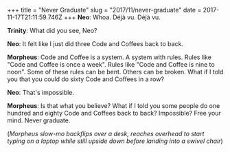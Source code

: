 +++
title = "Never Graduate"
slug = "2017/11/never-graduate"
date = 2017-11-17T21:11:59.746Z
+++
**Neo**: Whoa. Déjà vu. Déjà vu.

**Trinity**: What did you see, Neo?

**Neo**: It felt like I just did three Code and Coffees back to back.

**Morpheus**: Code and Coffee is a system. A system with rules. Rules like "Code and Coffee is once a week". Rules like "Code and Coffee is nine to noon".
Some of these rules can be bent. Others can be broken.
What if I told you that you could do sixty Code and Coffees in a row?

**Neo**: That's impossible.

**Morpheus**: Is that what you believe? What if I told you some people do one hundred and eighty Code and Coffees back to back? Impossible? Free your mind. Never graduate.


(*Morpheus slow-mo backflips over a desk, reaches  overhead to start typing on a laptop while still upside down before landing into a swivel chair*)
